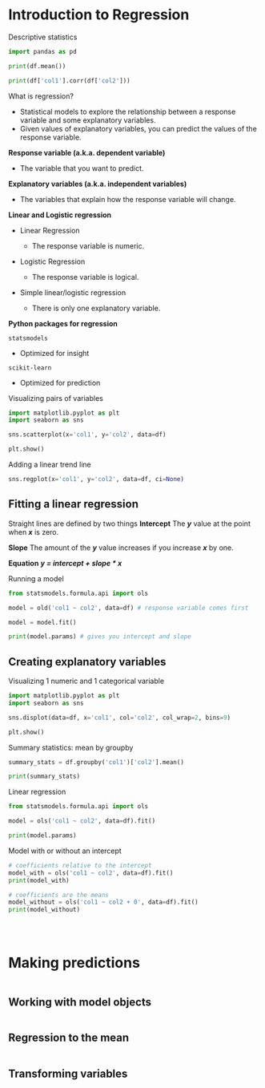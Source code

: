 # Introduction to Regression

Descriptive statistics
```python
import pandas as pd

print(df.mean())

print(df['col1'].corr(df['col2']))
```

What is regression?
- Statistical models to explore the relationship between a response variable and some explanatory variables.
- Given values of explanatory variables, you can predict the values of the response variable.

**Response variable (a.k.a. dependent variable)**
- The variable that you want to predict.

**Explanatory variables (a.k.a. independent variables)**
- The variables that explain how the response variable will change.

**Linear and Logistic regression**
- Linear Regression
  - The response variable is numeric.

- Logistic Regression
  - The response variable is logical.

- Simple linear/logistic regression
  - There is only one explanatory variable.
 
**Python packages for regression**

`statsmodels`
- Optimized for insight

`scikit-learn`
- Optimized for prediction

Visualizing pairs of variables
```python
import matplotlib.pyplot as plt
import seaborn as sns

sns.scatterplot(x='col1', y='col2', data=df)

plt.show()
```
Adding a linear trend line
```python
sns.regplot(x='col1', y='col2', data=df, ci=None)
```

## Fitting a linear regression

Straight lines are defined by two things
**Intercept**
The ***y*** value at the point when ***x*** is zero.

**Slope**
The amount of the ***y*** value increases if you increase ***x*** by one.

**Equation**
***y = intercept + slope * x***

Running a model
```python
from statsmodels.formula.api import ols

model = old('col1 ~ col2', data=df) # response variable comes first

model = model.fit()

print(model.params) # gives you intercept and slope
```

## Creating explanatory variables

Visualizing 1 numeric and 1 categorical variable
```python
import matplotlib.pyplot as plt
import seaborn as sns

sns.displot(data=df, x='col1', col='col2', col_wrap=2, bins=9)

plt.show()
```

Summary statistics: mean by groupby
```python
summary_stats = df.groupby('col1')['col2'].mean()

print(summary_stats)
```

Linear regression
```python
from statsmodels.formula.api import ols

model = ols('col1 ~ col2', data=df).fit()

print(model.params)
```

Model with or without an intercept
```python
# coefficients relative to the intercept
model_with = ols('col1 ~ col2', data=df).fit()
print(model_with)

# coefficients are the means
model_without = ols('col1 ~ col2 + 0', data=df).fit()
print(model_without)

```

```python

```

```python

```

```python

```

# Making predictions

```python

```

## Working with model objects

```python

```

## Regression to the mean

```python

```

## Transforming variables

```python

```
